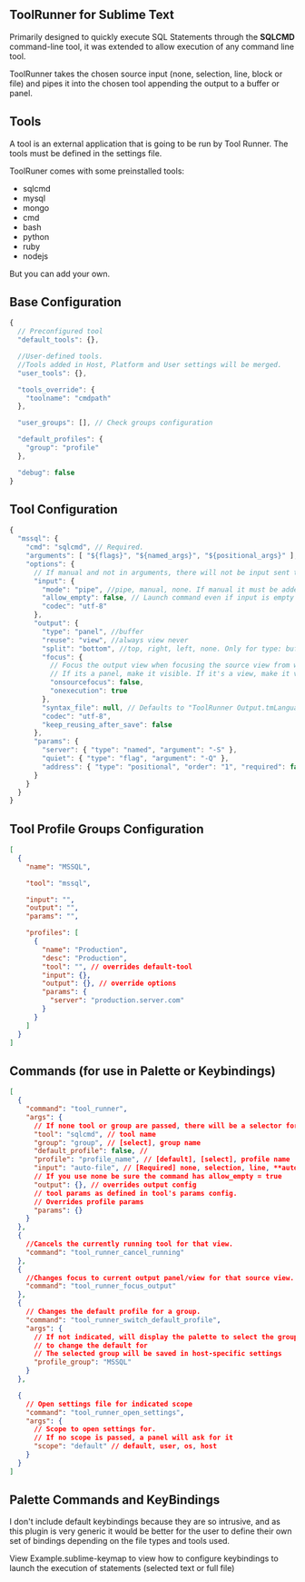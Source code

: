 ToolRunner for Sublime Text
---
Primarily designed to quickly execute SQL Statements through the **SQLCMD**
command-line tool, it was extended to allow execution of any command line tool.

ToolRunner takes the chosen source input (none, selection, line, block or
file) and pipes it into the chosen tool appending the output to a buffer or
panel.


Tools
---
A tool is an external application that is going to be run by Tool Runner.
The tools must be defined in the settings file.

ToolRuner comes with some preinstalled tools:
 - sqlcmd
 - mysql
 - mongo
 - cmd
 - bash
 - python
 - ruby
 - nodejs

But you can add your own.

Base Configuration
---
```javascript
{
  // Preconfigured tool
  "default_tools": {},

  //User-defined tools.
  //Tools added in Host, Platform and User settings will be merged.
  "user_tools": {},

  "tools_override": {
    "toolname": "cmdpath"
  },

  "user_groups": [], // Check groups configuration

  "default_profiles": {
    "group": "profile"
  },

  "debug": false
}
```

Tool Configuration
---

```javascript
{
  "mssql": {
    "cmd": "sqlcmd", // Required.
    "arguments": [ "${flags}", "${named_args}", "${positional_args}" ], // Arguments that must be passed always. Defaults to []
    "options": {
      // If manual and not in arguments, there will not be input sent to tool
      "input": {
        "mode": "pipe", //pipe, manual, none. If manual it must be added in arguments as "${input}"
        "allow_empty": false, // Launch command even if input is empty string.
        "codec": "utf-8"
      },
      "output": {
        "type": "panel", //buffer
        "reuse": "view", //always view never
        "split": "bottom", //top, right, left, none. Only for type: buffer
        "focus": {
          // Focus the output view when focusing the source view from which it spawned
          // If its a panel, make it visible. If it's a view, make it visible in its group (except if its the same group of the input file)
          "onsourcefocus": false,
          "onexecution": true
        },
        "syntax_file": null, // Defaults to "ToolRunner Output.tmLanguage"
        "codec": "utf-8",
        "keep_reusing_after_save": false
      },
      "params": {
        "server": { "type": "named", "argument": "-S" },
        "quiet": { "type": "flag", "argument": "-Q" },
        "address": { "type": "positional", "order": "1", "required": false }
      }
    }
  }
}
```

Tool Profile Groups Configuration
---

``` json
[
  {
    "name": "MSSQL",

    "tool": "mssql",

    "input": "",
    "output": "",
    "params": "",

    "profiles": [
      {
        "name": "Production",
        "desc": "Production",
        "tool": "", // overrides default-tool
        "input": {},
        "output": {}, // override options
        "params": {
          "server": "production.server.com"
        }
      }
    ]
  }
]
```


Commands (for use in Palette or Keybindings)
---
```json
[
  {
    "command": "tool_runner",
    "args": {
      // If none tool or group are passed, there will be a selector for Group/Profile
      "tool": "sqlcmd", // tool name
      "group": "group", // [select], group name
      "default_profile": false, //
      "profile": "profile_name", // [default], [select], profile name
      "input": "auto-file", // [Required] none, selection, line, **auto-line**, block, auto-block, file, auto-file
      // If you use none be sure the command has allow_empty = true
      "output": {}, // overrides output config
      // tool params as defined in tool's params config. 
      // Overrides profile params
      "params": {}
    }
  },
  {
    //Cancels the currently running tool for that view.
    "command": "tool_runner_cancel_running"
  },
  {
    //Changes focus to current output panel/view for that source view.
    "command": "tool_runner_focus_output"
  },
  {
    // Changes the default profile for a group.
    "command": "tool_runner_switch_default_profile",
    "args": {
      // If not indicated, will display the palette to select the group 
      // to change the default for
      // The selected group will be saved in host-specific settings
      "profile_group": "MSSQL" 
    }
  },

  {
    // Open settings file for indicated scope
    "command": "tool_runner_open_settings",
    "args": {
      // Scope to open settings for.
      // If no scope is passed, a panel will ask for it
      "scope": "default" // default, user, os, host
    }
  }
]
```

Palette Commands and KeyBindings
---
I don't include default keybindings because they are so intrusive, and as this
plugin is very generic it would be better for the user to define their own set
of bindings depending on the file types and tools used.

View Example.sublime-keymap to view how to configure keybindings to launch
the execution of statements (selected text or full file)
